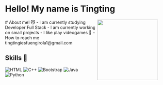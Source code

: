 # Hello! My name is Tingting
<img align='right' src='https://user-images.githubusercontent.com/5713670/87202985-820dcb80-c2b6-11ea-9f56-7ec461c497c3.gif' width='200'>
# About me! 😼
- I am currently studying Developer Full Stack
- I am currently working on small projects
- I like play videogames 👾
- How to reach me tingtingiesfuengirola1@gmail.com

## Skills 🚀

![HTML](https://img.shields.io/badge/-HTML-05122A?style=flat&logo=HTML5)
![C++](https://img.shields.io/badge/-C++-05122A?style=flat&logo=C%2B%2B&logoColor=00599C)
![Bootstrap](https://img.shields.io/badge/-Bootstrap-05122A?style=flat&logo=bootstrap&logoColor=563D7C)
![Java](https://img.shields.io/badge/Java-%23150458.svg?style=flat&logo=java&logoColor=orange)
![Python](https://img.shields.io/badge/-Python-05122A?style=flat&logo=python)
